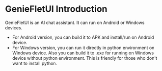 # GenieFletUI Introduction

GenieFletUI is an AI chat assistant. It can run on Android or Windows devices. <br>
 - For Android version, you can build it to APK and install/run on Android device.
 - For Windows version, you can run it directly in python environment on Windows device. Also you can build it to .exe for running on Windows device without python environment. This is friendly for those who don't want to install python.
